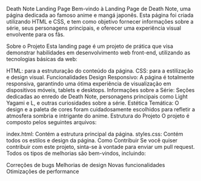 Death Note Landing Page
Bem-vindo à Landing Page de Death Note, uma página dedicada ao famoso anime e mangá japonês. Esta página foi criada utilizando HTML e CSS, e tem como objetivo fornecer informações sobre a série, seus personagens principais, e oferecer uma experiência visual envolvente para os fãs.

Sobre o Projeto
Esta landing page é um projeto de prática que visa demonstrar habilidades em desenvolvimento web front-end, utilizando as tecnologias básicas da web:

HTML: para a estruturação do conteúdo da página.
CSS: para a estilização e design visual.
Funcionalidades
Design Responsivo: A página é totalmente responsiva, garantindo uma ótima experiência de visualização em dispositivos móveis, tablets e desktops.
Informações sobre a Série: Seções dedicadas ao enredo de Death Note, personagens principais como Light Yagami e L, e outras curiosidades sobre a série.
Estética Temática: O design e a paleta de cores foram cuidadosamente escolhidos para refletir a atmosfera sombria e intrigante do anime.
Estrutura do Projeto
O projeto é composto pelos seguintes arquivos:

index.html: Contém a estrutura principal da página.
styles.css: Contém todos os estilos e design da página.
Como Contribuir
Se você quiser contribuir com este projeto, sinta-se à vontade para enviar um pull request. Todos os tipos de melhorias são bem-vindos, incluindo:

Correções de bugs
Melhorias de design
Novas funcionalidades
Otimizações de performance
